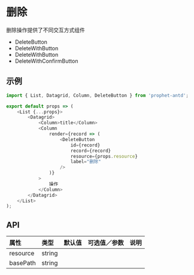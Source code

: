 # 删除

删除操作提供了不同交互方式组件

-   DeleteButton
-   DeleteWithButton
-   DeleteWithButton
-   DeleteWithConfirmButton

## 示例

```js
import { List, Datagrid, Column, DeleteButton } from 'prophet-antd';

export default props => (
    <List {...props}>
        <Datagrid>
            <Column>title</Column>
            <Column
                render={record => (
                    <DeleteButton
                        id={record}
                        record={record}
                        resource={props.resource}
                        label="删除"
                    />
                )}
            >
                操作
            </Column>
        </Datagrid>
    </List>
);
```

## API

| 属性     | 类型   | 默认值 | 可选值／参数 | 说明 |
| :------- | :----- | :----- | :----------- | :--- |
| resource | string |        |              |      |
| basePath | string |        |              |      |
